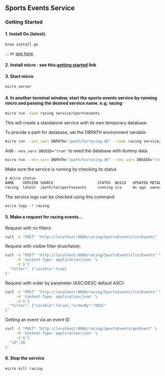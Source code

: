 ## Sports Events Service

### Getting Started

#### 1. Install Go (latest).

```bash
brew install go
```

... or [see here](https://golang.org/doc/install).

#### 2. Install micro : see this [getting started](https://micro.dev/getting-started#install) link


#### 3. Start micro
```bash
micro server
```

#### 4. In another terminal window, start the sports events service by running micro and passing the desired service name. e.g. _racing_
```bash
micro run -name racing service/sportsevents
```
This will create a standalone service with its own temporary database.

To provide a path for database, set the DBPATH environment variable.

```bash
micro run --env_vars DBPATH="/path/to/racing.db" --name racing service/sportsevents
```

Add `--env_vars DBSEED="true"` to seed the database with dummy data

```bash
micro run --env_vars DBPATH="/path/to/racing.db" --env_vars DBSEED="true" --name racing service/sportsevents
```

Make sure the service is running by checking its status
```bash
$ micro status
NAME    VERSION SOURCE                    STATUS  BUILD   UPDATED METADATA
racing  latest  /path/to/sportsevents     running n/a     4s ago  owner=admin, group=micro
```

The service logs can be checked using this command
```bash
micro logs -f racing
```

#### 5. Make a request for racing events... 

Request with no filters:
```bash
curl -X "POST" "http://localhost:8080/racing/SportsEvents/listEvents"
```

Request with visible filter (true/false):
```bash
curl -X "POST" "http://localhost:8080/racing/SportsEvents/listEvents" \
     -H 'Content-Type: application/json' \
     -d $'{
  "filter": {"visible":true}
}'
```

Request with order by parameter (ASC/DESC default ASC):
```bash
curl -X "POST" "http://localhost:8080/racing/SportsEvents/listEvents" \
     -H 'Content-Type: application/json' \
     -d $'{
  "filter": {"visible":false},"orderBy":"DESC"
}'
```

Getting an event via an event ID
```bash
curl -X "POST" "http://localhost:8080/racing/SportsEvents/getEvent" \
     -H 'Content-Type: application/json' \
     -d $'{
  "id":10
}'
```

#### 6. Stop the service
```bash
micro kill racing
```

